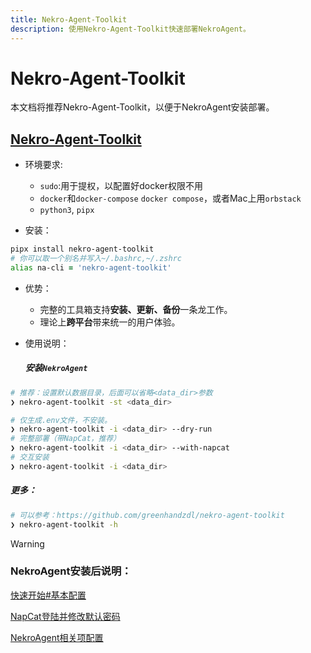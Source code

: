```yaml
---
title: Nekro-Agent-Toolkit
description: 使用Nekro-Agent-Toolkit快速部署NekroAgent。
---
```


# Nekro-Agent-Toolkit

本文档将推荐Nekro-Agent-Toolkit，以便于NekroAgent安装部署。

##  [Nekro-Agent-Toolkit](https://github.com/greenhandzdl/nekro-agent-toolkit)

* 环境要求:

  - `sudo`:用于提权，以配置好docker权限不用
  - `docker`和`docker-compose` `docker compose`，或者Mac上用`orbstack`
  - `python3`, `pipx`
* 安装：
  
```zsh
pipx install nekro-agent-toolkit
# 你可以取一个别名并写入~/.bashrc,~/.zshrc
alias na-cli = 'nekro-agent-toolkit'
```

* 优势：
  - 完整的工具箱支持**安装、更新、备份**一条龙工作。
  - 理论上**跨平台**带来统一的用户体验。
  
* 使用说明：

  ##### 安装`NekroAgent`
```zsh
# 推荐：设置默认数据目录，后面可以省略<data_dir>参数
❯ nekro-agent-toolkit -st <data_dir>

# 仅生成.env文件，不安装。
❯ nekro-agent-toolkit -i <data_dir> --dry-run
# 完整部署（带NapCat，推荐）
❯ nekro-agent-toolkit -i <data_dir> --with-napcat
# 交互安装
❯ nekro-agent-toolkit -i <data_dir>
```

  ##### 更多：
```zsh
# 可以参考：https://github.com/greenhandzdl/nekro-agent-toolkit
❯ nekro-agent-toolkit -h
```

> [!WARNING]
> ### NekroAgent安装后说明： 
> 
>   [快速开始#基本配置](/docs/02_quick_start/quickstart.html#基本配置)
> 
>   [NapCat登陆并修改默认密码](/docs/02_quick_start/config/protocol.html)
>
>   [NekroAgent相关项配置](/docs/02_quick_start/config/system.html)
